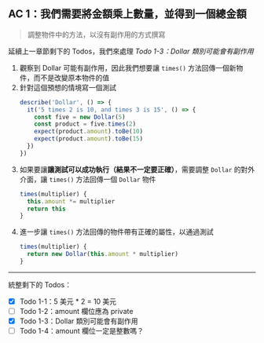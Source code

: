 ## AC 1：我們需要將金額乘上數量，並得到一個總金額

> 調整物件中的方法，以沒有副作用的方式撰寫  

延續上一章節剩下的 Todos，我們來處理 _Todo 1-3：Dollar 類別可能會有副作用_

1. 觀察到 Dollar 可能有副作用，因此我們想要讓 `times()` 方法回傳一個新物件，而不是改變原本物件的值
2. 針對這個預想的情境寫一個測試
   ```js
   describe('Dollar', () => {
     it('5 times 2 is 10, and times 3 is 15', () => {
       const five = new Dollar(5)
       const product = five.times(2)
       expect(product.amount).toBe(10)
       expect(product.amount).toBe(15)
     })
   })
   ```
3. 如果要讓**讓測試可以成功執行（結果不一定要正確）**，需要調整 `Dollar` 的對外介面，讓 `times()` 方法回傳一個 `Dollar` 物件
   ```js
   times(multiplier) {
     this.amount *= multiplier
     return this
   }
   ```
4. 進一步讓 `times()` 方法回傳的物件帶有正確的屬性，以通過測試
   ```js
   times(multiplier) {
     return new Dollar(this.amount * multiplier)
   }
   ```

---

統整剩下的 Todos：
- [x] Todo 1-1：5 美元 * 2 = 10 美元
- [ ] Todo 1-2：amount 欄位應為 private
- [x] Todo 1-3：Dollar 類別可能會有副作用
- [ ] Todo 1-4：amount 欄位一定是整數嗎？